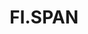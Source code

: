 ---
linkedin: https://linkedin.com/company/fispan
logohandle: fispan
sort: fispan
title: FI.SPAN
twitter: https://x.com/FI_SPAN
website: https://www.fispan.com/
---